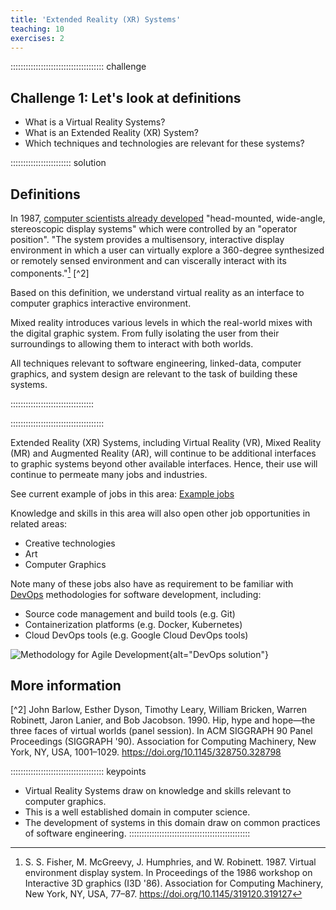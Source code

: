 ```yaml
---
title: 'Extended Reality (XR) Systems'
teaching: 10
exercises: 2
---
```


::::::::::::::::::::::::::::::::::::: challenge 

## Challenge 1: Let's look at definitions

- What is a Virtual Reality Systems?
- What is an Extended Reality (XR) System?
- Which techniques and technologies are relevant for these systems?

:::::::::::::::::::::::: solution 

## Definitions

In 1987, [computer scientists already developed](https://dl.acm.org/doi/10.1145/319120.319127) "head-mounted, wide-angle, stereoscopic display systems" which were controlled by an "operator position". "The system provides a multisensory, interactive display environment in which a user can virtually explore a 360-degree synthesized or remotely sensed environment and can viscerally interact with its components."[^1] [^2]

Based on this definition, we understand virtual reality as an 
interface to computer graphics interactive environment.

Mixed reality introduces various levels in which the real-world
mixes with the digital graphic system. From fully isolating the user from their
surroundings to allowing them to interact with both worlds.

All techniques relevant to software engineering, linked-data, computer
graphics, and system design are relevant to the task of 
building these systems.


:::::::::::::::::::::::::::::::::


:::::::::::::::::::::::::::::::::::::


Extended Reality (XR) Systems, including Virtual Reality (VR),
Mixed Reality (MR)
and Augmented Reality (AR), will continue to be
additional interfaces to graphic systems beyond other available interfaces.
Hence, their use will continue to permeate many jobs and industries.

See current example of jobs in this area: [Example jobs](https://uk.indeed.com/q-ar-vr-xr-jobs.html?vjk=4f2ca121ac893c5c)

Knowledge and skills in this area will also open other job opportunities in related areas:

- Creative technologies
- Art
- Computer Graphics

Note many of these jobs also have as requirement to be familiar with
[DevOps](https://www.atlassian.com/devops) methodologies for software development, including:

- Source code management and build tools (e.g. Git)
- Containerization platforms (e.g. Docker, Kubernetes)
- Cloud DevOps tools (e.g. Google Cloud DevOps tools)

![Methodology for Agile Development]( https://upload.wikimedia.org/wikipedia/commons/0/05/Devops-toolchain.svg){alt="DevOps solution"}


## More information

[^1]: S. S. Fisher, M. McGreevy, J. Humphries, and W. Robinett. 1987. Virtual environment display system. In Proceedings of the 1986 workshop on Interactive 3D graphics (I3D '86). Association for Computing Machinery, New York, NY, USA, 77–87. https://doi.org/10.1145/319120.319127

[^2] John Barlow, Esther Dyson, Timothy Leary, William Bricken, Warren Robinett, Jaron Lanier, and Bob Jacobson. 1990. Hip, hype and hope—the three faces of virtual worlds (panel session). In ACM SIGGRAPH 90 Panel Proceedings (SIGGRAPH '90). Association for Computing Machinery, New York, NY, USA, 1001–1029. https://doi.org/10.1145/328750.328798


::::::::::::::::::::::::::::::::::::: keypoints 

- Virtual Reality Systems draw on knowledge and skills
relevant to computer graphics.
- This is a well established domain in computer science.
- The development of systems in this domain draw on
common practices of software engineering.
::::::::::::::::::::::::::::::::::::::::::::::::

